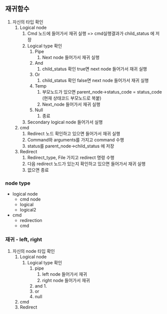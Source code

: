 ## 재귀함수

1. 자신의 타입 확인
    1. Logical node
        1. Cmd 노드에 들어가서 재귀 실행 => cmd실행결과가 child_status 에 저장
        2. Logical type 확인
            1. Pipe
                1. Next node 들어가서 재귀 실행
            2. And
                1. child_status 확인 true면 next node 들어가서 재귀 실행
            3. Or
                1. child_status 확인 false면 next node 들어가서 재귀 실행
            4. Temp
                1. 부모노드가 있으면 parent_node->status_code = status_code (현재 상태코드 부모노드로 복붙)
                2. Next_node 들어가서 재귀 실행
            5. Null
                1. 종료
        3. Secondary logical node 들어가서 실행
    2. cmd
        1. Redirect 노드 확인하고 있으면 들어가서 재귀 실행
        2. Command와 arguments를 가지고 command 수행
        3. status를 parent_node->child_status 에 저장
    3. Redirect
        1. Redirect_type, File 가지고 redirect 명령 수행
        2. 다음 redirect 노드가 있는지 확인하고 있으면 들어가서 재귀 실행
        3. 없으면 종료



### node type
- logical node
  - cmd node
  - logical
  - logical2
- cmd
  - redirection
  - cmd

### 재귀 - left, right
1. 자신의 node 타입 확인
    1. Logical node
        1. Logical type 확인
            1. pipe
                1. left node 들어가서 재귀
                2. right node 들어가서 재귀
            2. and
                1.
            3. or
            4. null
    2. cmd
    3. Redirect
